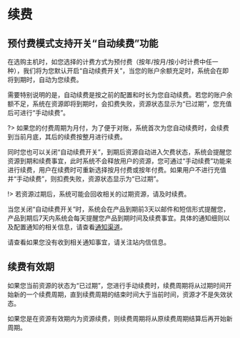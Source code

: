 # 续费

## 预付费模式支持开关“自动续费”功能

在选购主机时，如您选择的计费方式为预付费（按年/按月/按小时计费中任一种），我们将为您默认开启“自动续费开关”，当您的账户余额充足时，系统会在即将到期时，自动为您续费。<br>

需要特别说明的是，自动续费是按之前的配置和时长为您自动续费。若您的账户余额不足，系统在资源即将到期时，会扣费失败，资源状态显示为“已过期”，您充值后可进行“手动续费”。

?> 如果您的付费周期为月付，为了便于对账，系统首次为您自动续费时，会续费到当前月底，其后的续费按整月进行续费。

同时您也可以关闭“自动续费开关”，到期后资源自动进入欠费状态，系统会提醒您资源到期和续费事宜，此时系统不会释放用户的资源，您可通过“手动续费”功能来进行续费，用户在续费时可重新选择按月付费或按年付费。如果用户不进行充值并“手动续费”，则扣费失败，资源状态显示为“已过期”。

!> 若资源过期后，系统可能会回收相关的过期资源，请及时续费。

当您关闭“自动续费开关”时，系统会在产品到期前3天以邮件和短信形式提醒您，产品到期后7天内系统会每天提醒您产品到期时间及续费事宜。具体的通知细则以及配置通知的相关信息，请查看[通知渠道](uhost/buy/recycle?id=通知渠道)。

请查看如果您没有收到相关通知事宜，请关注站内信信息。

## 续费有效期 

如果您当前资源的状态为“已过期”，您进行手动续费时，续费周期将从过期时间开始新的一个续费周期，直到续费周期的结束时间大于当前时间，资源才不是失效状态。

如果您是在资源有效期内为资源续费，则续费周期将从原续费周期结算后再开始新周期。
